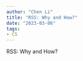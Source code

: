 ```yaml
---
author: "Chen Li"
title: "RSS: Why and How?"
date: "2023-03-06"
tags: 
- CS
---
```


RSS: Why and How?
